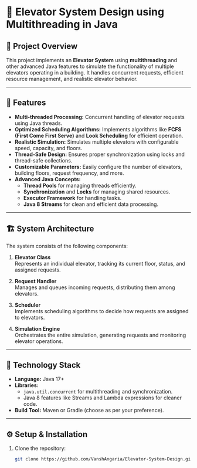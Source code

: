 # 🚀 Elevator System Design using Multithreading in Java

## 📝 Project Overview
This project implements an **Elevator System** using **multithreading** and other advanced Java features to simulate the functionality of multiple elevators operating in a building. It handles concurrent requests, efficient resource management, and realistic elevator behavior.

---

## 🌟 Features
- **Multi-threaded Processing:** Concurrent handling of elevator requests using Java threads.
- **Optimized Scheduling Algorithms:** Implements algorithms like **FCFS (First Come First Serve)** and **Look Scheduling** for efficient operation.
- **Realistic Simulation:** Simulates multiple elevators with configurable speed, capacity, and floors.
- **Thread-Safe Design:** Ensures proper synchronization using locks and thread-safe collections.
- **Customizable Parameters:** Easily configure the number of elevators, building floors, request frequency, and more.
- **Advanced Java Concepts:**
  - **Thread Pools** for managing threads efficiently.
  - **Synchronization** and **Locks** for managing shared resources.
  - **Executor Framework** for handling tasks.
  - **Java 8 Streams** for clean and efficient data processing.

---

## 🏗️ System Architecture
The system consists of the following components:

1. **Elevator Class**  
   Represents an individual elevator, tracking its current floor, status, and assigned requests.

2. **Request Handler**  
   Manages and queues incoming requests, distributing them among elevators.

3. **Scheduler**  
   Implements scheduling algorithms to decide how requests are assigned to elevators.

4. **Simulation Engine**  
   Orchestrates the entire simulation, generating requests and monitoring elevator operations.

---

## 🔧 Technology Stack
- **Language:** Java 17+
- **Libraries:**  
  - `java.util.concurrent` for multithreading and synchronization.
  - Java 8 features like Streams and Lambda expressions for cleaner code.
- **Build Tool:** Maven or Gradle (choose as per your preference).

---

## ⚙️ Setup & Installation
1. Clone the repository:
   ```bash
   git clone https://github.com/VanshAngaria/Elevator-System-Design.git

